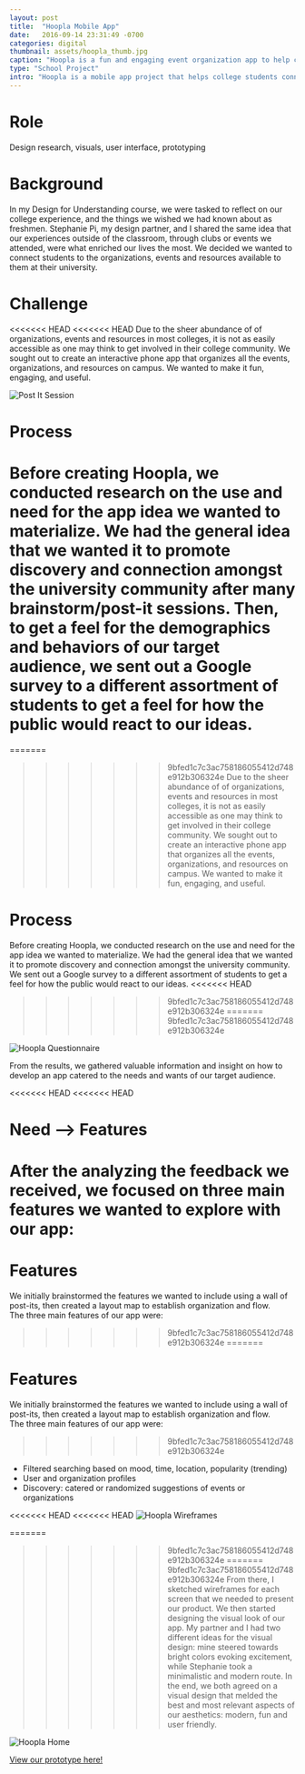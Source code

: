 ```yaml
---
layout: post
title:  "Hoopla Mobile App"
date:   2016-09-14 23:31:49 -0700
categories: digital
thumbnail: assets/hoopla_thumb.jpg
caption: "Hoopla is a fun and engaging event organization app to help college students connect with student groups, events and resources available to them on campus."
type: "School Project"
intro: "Hoopla is a mobile app project that helps college students connect with student groups, events and resources available to them on their campus."
---
```

# Role
Design research, visuals, user interface, prototyping

# Background
In my Design for Understanding course, we were tasked to reflect on our college experience, and the things we wished we had known about as freshmen. Stephanie Pi, my design partner, and I shared the same idea that our experiences outside of the classroom, through clubs or events we attended, were what enriched our lives the most. We decided we wanted to connect students to the organizations, events and resources available to them at their university.

# Challenge
<<<<<<< HEAD
<<<<<<< HEAD
Due to the sheer abundance of of organizations, events and resources in most colleges, it is not as easily accessible as one may think to get involved in their college community. We sought out to create an interactive phone app that organizes all the events, organizations, and resources on campus. We wanted to make it fun, engaging, and useful.

<img alt="Post It Session" class="process" src="/assets/hoopla_postit.jpg">

# Process
Before creating Hoopla, we conducted research on the use and need for the app idea we wanted to materialize. We had the general idea that we wanted it to promote discovery and connection amongst the university community after many brainstorm/post-it sessions. Then, to get a feel for the demographics and behaviors of our target audience, we sent out a Google survey to a different assortment of students to get a feel for how the public would react to our ideas.
=======
=======
>>>>>>> 9bfed1c7c3ac758186055412d748e912b306324e
Due to the sheer abundance of of organizations, events and resources in most colleges, it is not as easily accessible as one may think to get involved in their college community. We sought out to create an interactive phone app that organizes all the events,  organizations, and resources on campus. We wanted to make it fun, engaging, and useful.

# Process
Before creating Hoopla, we conducted research on the use and need for the app idea we wanted to materialize. We had the general idea that we wanted it to promote discovery and connection amongst the university community. We sent out a Google survey to a different assortment of students to get a feel for how the public would react to our ideas.
<<<<<<< HEAD
>>>>>>> 9bfed1c7c3ac758186055412d748e912b306324e
=======
>>>>>>> 9bfed1c7c3ac758186055412d748e912b306324e

![Hoopla Questionnaire](/assets/Questionnaire2.PNG)

From the results, we gathered valuable information and insight on how to develop an app catered to the needs and wants of our target audience.

<<<<<<< HEAD
<<<<<<< HEAD
# Need --> Features
After the analyzing the feedback we received, we focused on three main features we wanted to explore with our app:  
=======
# Features
We initially brainstormed the features we wanted to include using a wall of post-its, then created a layout map to establish organization and flow.  
The three main features of our app were:  
>>>>>>> 9bfed1c7c3ac758186055412d748e912b306324e
=======
# Features
We initially brainstormed the features we wanted to include using a wall of post-its, then created a layout map to establish organization and flow.  
The three main features of our app were:  
>>>>>>> 9bfed1c7c3ac758186055412d748e912b306324e

* Filtered searching based on mood, time, location, popularity (trending)
* User and organization profiles
* Discovery: catered or randomized suggestions of events or organizations

<<<<<<< HEAD
<<<<<<< HEAD
<img alt="Hoopla Wireframes" class="process" src="/assets/hoopla_wireframes.jpg">

=======
>>>>>>> 9bfed1c7c3ac758186055412d748e912b306324e
=======
>>>>>>> 9bfed1c7c3ac758186055412d748e912b306324e
From there, I sketched wireframes for each screen that we needed to present our product. We then started designing the visual look of our app. My partner and I had two different ideas for the visual design: mine steered towards bright colors evoking excitement, while Stephanie took a minimalistic and modern route. In the end, we both agreed on a visual design that melded the best and most relevant aspects of our aesthetics: modern, fun and user friendly.

![Hoopla Home](/assets/hoopla_final.jpg)

[View our prototype here!](https://marvelapp.com/ded70e/screen/10584891 "Hoopla Prototype")
